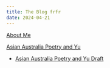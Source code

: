 ```yaml
---
title: The Blog frfr
date: 2024-04-21
---
```


[About Me](AboutMe.md)

[Asian Australia Poetry and Yu](Post/AsianAustraliaPoetryAndYu.md)
- [Asian Australia Poetry and Yu Draft](LitDraft.md)
